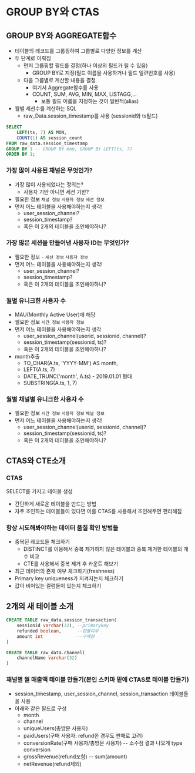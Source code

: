 # GROUP BY와 CTAS
## GROUP BY와 AGGREGATE함수
- 테이블의 레코드를 그룹핑하여 그룹별로 다양한 정보를 계산
- 두 단계로 이뤄짐
    + 먼저 그룹핑할 필드를 결정(하나 이상의 필드가 될 수 있음)
        - GROUP BY로 지정(필드 이름을 사용하거나 필드 일련번호를 사용)
    + 다음 그룹별로 계산할 내용을 결정
        - 여기서 Aggregate함수를 사용
        - COUNT, SUM, AVG, MIN, MAX, LISTAGG,...
            + 보통 필드 이름을 지정하는 것이 일반적(alias)
- 월별 세션수를 계산하는 SQL
    + raw_Data.session_timestamp를 사용 (sessionid와 ts필드)
```sql
SELECT 
    LEFT(ts, 7) AS MON,
    COUNT(1) AS session_count
FROM raw_data.session_timestamp
GROUP BY 1 -- GROUP BY mon, GROUP BY LEFT(ts, 7)
ORDER BY 1;
```

### 가장 많이 사용된 채널은 무엇인가?
- 가장 많이 사용되었다는 정의는?
    + 사용자 기반 아니면 세션 기반?
- 필요한 정보 `채널 정보` `사용자 정보` `세션 정보`
- 먼저 어느 테이블을 사용해야하는지 생각!
    + user_session_channel?
    + session_timestamp?
    + 혹은 이 2개의 테이블을 조인해야하나?

### 가장 많은 세션을 만들어낸 사용자 ID는 무엇인가?
- 필요한 정보 - `세션 정보` `사용자 정보`
- 먼저 어느 테이블을 사용해야하는지 생각!
    + user_session_channel?
    + session_timestamp?
    + 혹은 이 2개의 테이블을 조인해야하나?

### 월별 유니크한 사용자 수
- MAU(Monthly Active User)에 해당
- 필요한 정보 `시간 정보` `사용자 정보`
- 먼저 어느 테이블을 사용해야하는지 생각
    + user_session_channel(userid, sessionid, channel)?
    + session_timestamp(sessionid, ts)?
    + 혹은 이 2개의 테이블을 조인해야하나?
- month추출
    + TO_CHAR(A.ts, 'YYYY-MM') AS month,
    + LEFT(A.ts, 7)
    + DATE_TRUNC('month', A.ts) - 2019.01.01 형태
    + SUBSTRING(A.ts, 1, 7)

### 월별 채널별 유니크한 사용자 수
- 필요한 정보 `시간 정보` `사용자 정보` `채널 정보`
- 먼저 어느 테이블을 사용해야하는지 생각!
    + user_session_channel(userid, sessionid, channel)?
    + session_timestamp(sessionid, ts)?
    + 혹은 이 2개의 테이블을 조인해야하나?


## CTAS와 CTE소개
### CTAS
SELECT를 가지고 테이블 생성
- 간단하게 새로운 테이블을 만드는 방법
- 자주 조인하는 테이블들이 있다면 이를 CTAS를 사용해서 조인해두면 편리해짐

### 항상 시도해봐야하는 데이터 품질 확인 방법들
- 중복된 레코드들 체크하기
    + DISTINCT를 이용해서 중복 제거하지 않은 테이블과 중복 제거한 테이블의 개수 비교
    + CTE를 사용해서 중복 제거 후 카운트 해보기
- 최근 데이터의 존재 여부 체크하기(freshness)
- Primary key uniqueness가 지켜지는지 체크하기
- 값이 비어있는 컬럼들이 있는지 체크하기

## 2개의 새 테이블 소개
```sql
CREATE TABLE raw_data.session_transaction(
    sessionid varchar(32), --primarykey
    refunded boolean,      --환불여부
    amount int             --구매량
)

CREATE TABLE raw_data.channel(
    channelName varchar(32)
)
```

### 채널별 월 매출액 테이블 만들기(본인 스키마 밑에 CTAS로 테이블 만들기)
- session_timestamp, user_session_channel, session_transaction 테이블들을 사용
- 아래와 같은 필드로 구성
    + month
    + channel
    + uniqueUsers(총방문 사용자)
    + paidUsers(구매 사용자: refund한 경우도 판매로 고려)
    + conversionRate(구매 사용자/총방문 사용자) -- 소수점 결과 나오게 type conversion
    + grossRevenue(refund포함) -- sum(amount)
    + netRevenue(refund제외) 


